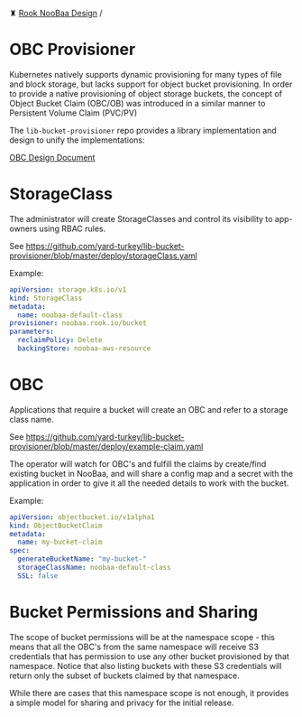 ♜ [Rook NooBaa Design](README.md) /
# OBC Provisioner

Kubernetes natively supports dynamic provisioning for many types of file and block storage, but lacks support for object bucket provisioning.
In order to provide a native provisioning of object storage buckets, the concept of Object Bucket Claim (OBC/OB) was introduced in a similar manner to Persistent Volume Claim (PVC/PV)

The `lib-bucket-provisioner` repo provides a library implementation and design to unify the implementations:

[OBC Design Document](https://github.com/yard-turkey/lib-bucket-provisioner/blob/master/doc/design/object-bucket-lib.md)


# StorageClass

The administrator will create StorageClasses and control its visibility to app-owners using RBAC rules.

See https://github.com/yard-turkey/lib-bucket-provisioner/blob/master/deploy/storageClass.yaml

Example:

```yaml
apiVersion: storage.k8s.io/v1
kind: StorageClass
metadata:
  name: noobaa-default-class
provisioner: noobaa.rook.io/bucket
parameters:
  reclaimPolicy: Delete
  backingStore: noobaa-aws-resource
```

# OBC

Applications that require a bucket will create an OBC and refer to a storage class name.

See https://github.com/yard-turkey/lib-bucket-provisioner/blob/master/deploy/example-claim.yaml

The operator will watch for OBC's and fulfill the claims by create/find existing bucket in NooBaa, and will share a config map and a secret with the application in order to give it all the needed details to work with the bucket.

Example:

```yaml
apiVersion: objectbucket.io/v1alpha1
kind: ObjectBucketClaim
metadata:
  name: my-bucket-claim
spec:
  generateBucketName: "my-bucket-"
  storageClassName: noobaa-default-class
  SSL: false
```

# Bucket Permissions and Sharing

The scope of bucket permissions will be at the namespace scope - this means that all the OBC's from the same namespace will receive S3 credentials that has permission to use any other bucket provisioned by that namespace. Notice that also listing buckets with these S3 credentials will return only the subset of buckets claimed by that namespace.

While there are cases that this namespace scope is not enough, it provides a simple model for sharing and privacy for the initial release.
